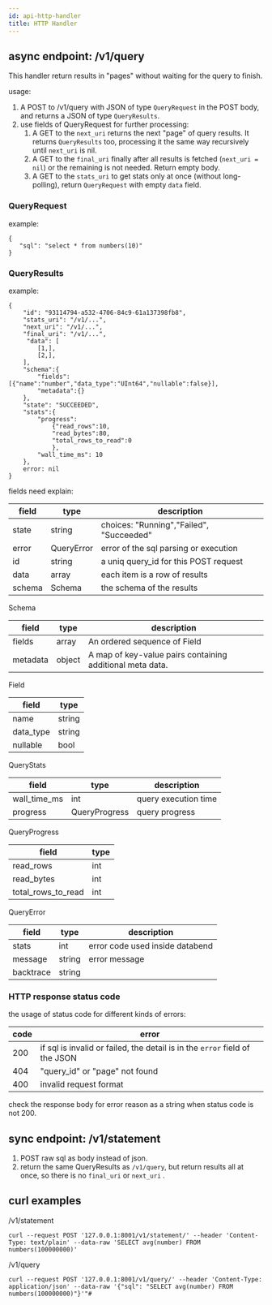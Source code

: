 ```yaml
---
id: api-http-handler
title: HTTP Handler
---
```


## async endpoint: /v1/query

This handler return results in "pages" without waiting for the query to finish.

usage:

1. A POST to /v1/query with JSON of type `QueryRequest` in the POST body, and returns a JSON of type `QueryResults`.
2. use fields of QueryRequest for further processing:
    1. A GET to the `next_uri` returns the next "page" of query results. It returns `QueryResults` too, processing it
       the same way recursively until `next_uri` is nil.
    2. A GET to the `final_uri` finally after all results is fetched (`next_uri = nil`) or the remaining is not needed.
       Return empty body.
    3. A GET to the `stats_uri` to get stats only at once (without long-polling), return `QueryRequest` with
       empty `data` field.

### QueryRequest

example:

```
{
   "sql": "select * from numbers(10)"
}
```

### QueryResults

example:

```
{
    "id": "93114794-a532-4706-84c9-61a137398fb8",
    "stats_uri": "/v1/...",
    "next_uri": "/v1/...",
    "final_uri": "/v1/...",
     "data": [
        [1,],
        [2,],
    ],
    "schema":{
        "fields":[{"name":"number","data_type":"UInt64","nullable":false}],
        "metadata":{}
    },
    "state": "SUCCEEDED",
    "stats":{
        "progress":
            {"read_rows":10,
            "read_bytes":80,
            "total_rows_to_read":0
            },
        "wall_time_ms": 10
    },
    error: nil
}
```

fields need explain:

| field  | type       | description                              |
| ------ | ---------- | ---------------------------------------- |
| state  | string     | choices: "Running","Failed", "Succeeded" |
| error  | QueryError | error of the sql parsing or execution    |
| id     | string     | a uniq query_id for this POST request    |
| data   | array      | each item is a row of results            |
| schema | Schema     | the schema of the results                |

Schema

| field    | type   | description                                               |
| -------- | ------ | --------------------------------------------------------- |
| fields   | array  | An ordered sequence of Field                              |
| metadata | object | A map of key-value pairs containing additional meta data. |

Field

| field     | type   |
| --------- | ------ |
| name      | string |
| data_type | string |
| nullable  | bool   |

QueryStats

| field        | type          | description          |
| ------------ | ------------- | -------------------- |
| wall_time_ms | int           | query execution time |
| progress     | QueryProgress | query progress       |

QueryProgress

| field              | type |
| ------------------ | ---- |
| read_rows          | int  |
| read_bytes         | int  |
| total_rows_to_read | int  |

QueryError

| field     | type   | description                     |
| --------- | ------ | ------------------------------- |
| stats     | int    | error code used inside databend |
| message   | string | error message                   |
| backtrace | string |                                 |

### HTTP response status code

the usage of status code for different kinds of errors:

| code | error                                                                       |
| ---- | --------------------------------------------------------------------------- |
| 200  | if sql is invalid or failed, the detail is in the `error` field of the JSON |
| 404  | "query_id" or "page" not found                                              |
| 400  | invalid request format                                                      |

check the response body for error reason as a string when status code is not 200.

## sync endpoint: /v1/statement

1. POST raw sql as body instead of json.
2. return the same QueryResults as `/v1/query`, but return results all at once, so there is no `final_uri` or `next_uri`
   .

## curl examples

/v1/statement

```
curl --request POST '127.0.0.1:8001/v1/statement/' --header 'Content-Type: text/plain' --data-raw 'SELECT avg(number) FROM numbers(100000000)'
```

/v1/query

```
curl --request POST '127.0.0.1:8001/v1/query/' --header 'Content-Type: application/json' --data-raw '{"sql": "SELECT avg(number) FROM numbers(100000000)"}'"#
```
